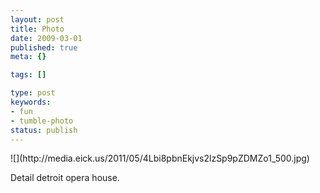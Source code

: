 ```yaml
---
layout: post
title: Photo
date: 2009-03-01
published: true
meta: {}

tags: []

type: post
keywords:
- fun
- tumble-photo
status: publish
---
```

<div class="figure">            ![](http://media.eick.us/2011/05/4Lbi8pbnEkjvs2lzSp9pZDMZo1_500.jpg)        </div>

Detail detroit opera house.

